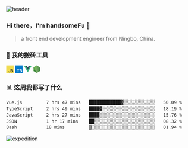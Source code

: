 ![header](https://raw.githubusercontent.com/fzq1998/fzq1998/master/header.png)

### Hi there，I'm handsomeFu 👋

> a front end development engineer from Ningbo, China.

### 🔧 我的搬砖工具
<code><img height="20" src="https://raw.githubusercontent.com/github/explore/80688e429a7d4ef2fca1e82350fe8e3517d3494d/topics/javascript/javascript.png" alt="javascript"></code>
<code><img height="20" src="https://raw.githubusercontent.com/github/explore/80688e429a7d4ef2fca1e82350fe8e3517d3494d/topics/typescript/typescript.png" alt="typescript"></code>
<code><img height="20" src="https://raw.githubusercontent.com/github/explore/80688e429a7d4ef2fca1e82350fe8e3517d3494d/topics/vue/vue.png" alt="vue"></code>
<code><img height="20" src="https://raw.githubusercontent.com/github/explore/80688e429a7d4ef2fca1e82350fe8e3517d3494d/topics/nodejs/nodejs.png" alt="nodejs"></code>



### 📊 这周我都写了什么
<!--START_SECTION:waka-->

```txt
Vue.js         7 hrs 47 mins   ████████████▓░░░░░░░░░░░░   50.09 %
TypeScript     2 hrs 49 mins   ████▓░░░░░░░░░░░░░░░░░░░░   18.19 %
JavaScript     2 hrs 27 mins   ████░░░░░░░░░░░░░░░░░░░░░   15.76 %
JSON           1 hr 17 mins    ██░░░░░░░░░░░░░░░░░░░░░░░   08.32 %
Bash           18 mins         ▒░░░░░░░░░░░░░░░░░░░░░░░░   01.94 %
```

<!--END_SECTION:waka-->


![expedition](https://raw.githubusercontent.com/fzq1998/fzq1998/master/expedition.gif)

